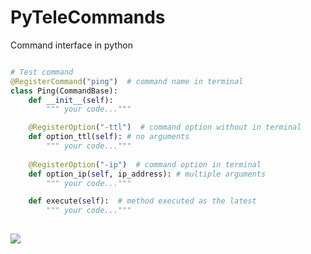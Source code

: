 # PyTeleCommands
Command interface in python
```python

# Test command
@RegisterCommand("ping")  # command name in terminal
class Ping(CommandBase):
    def __init__(self):
        """ your code..."""

    @RegisterOption("-ttl")  # command option without in terminal
    def option_ttl(self): # no arguments
        """ your code..."""
    
    @RegisterOption("-ip")  # command option in terminal
    def option_ip(self, ip_address): # multiple arguments
        """ your code..."""

    def execute(self):  # method executed as the latest
        """ your code..."""
   
```
![](https://imgur.com/a/wCbLKWD)
